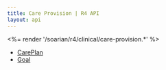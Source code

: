 ```yaml
---
title: Care Provision | R4 API
layout: api
---
```


<%= render '/soarian/r4/clinical/care-provision.*' %>
* [CarePlan](../care-provision/care-plan)
* [Goal](../care-provision/goal)
